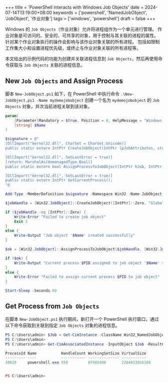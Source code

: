 +++
title = 'PowerShell interacts with Windows Job Objects'
date = 2024-07-14T13:19:00+08:00
keywords = ['powershell', 'NamedJobObject', 'JobObject', '作业对象']
tags = ['windows', 'powershell']
draft = false
+++

Windows 的 `Job Objects`（作业对象）允许将进程组作为一个单元进行管理。 作业对象是可访问的、安全的、可共享的对象，用于控制与其关联的进程的属性。
针对某个作业对象执行的操作会影响与该作业对象关联的所有进程。 包括如限制工作集大小和设置进程优先级，或终止与作业对象关联的所有进程等。

本文给出的示例代码的功能为创建并关联进程信息到 `Job Objects`，然后再使用命令获取与 `Job Objects` 关联的进程信息。

## New `Job Objects` and Assign Process

脚本 `New-JobObject.ps1` 如下，在 PowerShell 中执行命令 `.\New-JobObject.ps1 -Name mydemojobobject` 创建一个名为 
`mydemojobobject` 的 `Job Objects` 对象，并次当前进程关联到该对象。

```powershell
param(
    [Parameter(Mandatory = $true, Position = 0, HelpMessage = "Windows Job Object Name")]
    [string] $Name
)

$signature = @"
[DllImport("kernel32.dll", CharSet = CharSet.Unicode)]
public static extern IntPtr CreateJobObject(IntPtr lpJobAttributes, string lpName);

[DllImport("kernel32.dll", SetLastError = true)]
[return: MarshalAs(UnmanagedType.Bool)]
public static extern bool AssignProcessToJobObject(IntPtr hJob, IntPtr hProcess);

[DllImport("kernel32.dll", SetLastError = true)]
public static extern IntPtr GetCurrentProcess();
"@

Add-Type -MemberDefinition $signature -Namespace Win32 -Name JobObject

$jobHandle = [Win32.JobObject]::CreateJobObject([IntPtr]::Zero, "Global\$Name")

if ($jobHandle -eq [IntPtr]::Zero) {
    Write-Error "Failed to create job object"
    Exit 1
}
else {
    Write-Output "Job object '$Name' created successfully"
}

$ok = [Win32.JobObject]::AssignProcessToJobObject($jobHandle, [Win32.JobObject]::GetCurrentProcess())

if ($ok) {
    Write-Output "Current process $PID assigned to job object '$Name' successfully"
}
else {
    Write-Error "Failed to assign current process $PID to job object"
}

Start-Sleep -Seconds 60
```

## Get Process from `Job Objects`

在脚本 `New-JobObject.ps1` 执行期间，新打开一个 PowerShell 执行窗口，通过以下命令获取到关联到指定 `Job Objects` 对象的进程信息。

```powershell
PS C:\Users\admin> $Job = Get-CimInstance -ClassName Win32_NamedJobObject -Filter "CollectionID = 'mydemojobobject'"
PS C:\Users\admin>
PS C:\Users\admin> Get-CimAssociatedInstance -InputObject $Job -ResultClassName Win32_Process

ProcessId Name           HandleCount WorkingSetSize VirtualSize
--------- ----           ----------- -------------- -----------
10628     powershell.exe 559         67985408       2204013916160


PS C:\Users\admin>
```

